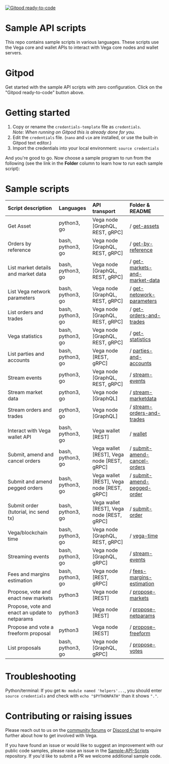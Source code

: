 [![Gitpod ready-to-code](https://img.shields.io/badge/Gitpod-ready--to--code-blue?logo=gitpod)](https://gitpod.io/#https://github.com/vegaprotocol/sample-api-scripts)

# Sample API scripts

This repo contains sample scripts in various languages. These scripts use the
Vega core and wallet APIs to interact with Vega core nodes and wallet servers.

# Gitpod

Get started with the sample API scripts with zero configuration. Click on the
"Gitpod ready-to-code" button above.

# Getting started

1. Copy or rename the `credentials-template` file as `credentials`.  
*Note: When running on Gitpod this is already done for you.*
1. Edit the `credentials` file. (`nano` and `vim` are installed, or use the built-in Gitpod text editor.)
1. Import the credentials into your local environment: `source credentials`

And you're good to go. Now choose a sample program to run from the following (see the link in the **Folder** column to learn how to run each sample script):

# Sample scripts

| Script description            | Languages |   API transport                      | Folder & README |
| :----------------- | :------- | :------------------------------ | :---------- |
| Get Asset | python3, go | Vega node [GraphQL, REST, gRPC]  | / [get-assets](get-assets) |
| Orders by reference | bash, python3, go | Vega node [GraphQL, REST, gRPC]  | / [get-by-reference](get-by-reference) |
| List market details and market data | bash, python3, go  | Vega node [GraphQL, REST, gRPC]  | / [get-markets-and-market-data](get-markets-and-market-data) |
| List Vega network parameters | bash, python3, go  | Vega node [GraphQL, REST, gRPC]  | / [get-netowork-parameters](get-network-parameters) |
| List orders and trades | bash, python3, go | Vega node [GraphQL, REST, gRPC]  | / [get-orders-and-trades](get-orders-and-trades) |
| Vega statistics | bash, python3, go | Vega node [GraphQL, REST, gRPC]  | / [get-statistics](get-statistics) |
| List parties and accounts | bash, python3, go | Vega node [REST, gRPC]  | / [parties-and-accounts](parties-and-accounts) |
| Stream events | python3, go | Vega node [GraphQL, REST, gRPC] | / [stream-events](stream-events) |
| Stream market data | python3, go | Vega node [GraphQL] | / [stream-marketdata](stream-marketdata) |
| Stream orders and trades | python3, go  | Vega node [GraphQL] | / [stream-orders-and-trades](stream-orders-and-trades) |
| Interact with Vega wallet API | bash, python3, go | Vega wallet [REST] | / [wallet](wallet) |
| Submit, amend and cancel orders | bash, python3, go | Vega wallet [REST], Vega node [REST, gRPC] | / [submit-amend-cancel-orders](submit-amend-cancel-orders) |
| Submit and amend pegged orders | bash, python3, go | Vega wallet [REST], Vega node [REST, gRPC] | / [submit-amend-pegged-order](submit-amend-pegged-order) |
| Submit order (tutorial, inc send tx) | bash, python3, go | Vega wallet [REST], Vega node [REST, gRPC] | / [submit-order](submit-order) |
| Vega/blockchain time  | bash, python3, go | Vega node [GraphQL, REST, gRPC] | / [vega-time](vega-time) |
| Streaming events | bash, python3, go | Vega node [GraphQL, gRPC] | / [stream-events](stream-events) |
| Fees and margins estimation | bash, python3, go | Vega node [REST, gRPC] | / [fees-margins-estimation](fees-margins-estimation) |
| Propose, vote and enact new markets | python3 | Vega node [REST] | / [propose-markets](propose-markets) |
| Propose, vote and enact an update to netparams | python3 | Vega node [REST] | / [propose-netparams](propose-netparams) |
| Propose and vote a freeform proposal | python3 | Vega node [REST] | / [propose-freeform](propose-freeform) |
| List proposals | bash, python3, go | Vega node [GraphQL, gRPC] | / [propose-votes](propose-votes) |

# Troubleshooting

Python/terminal: If you get `No module named 'helpers'...`, you should enter `source credentials` and check with `echo "$PYTHONPATH"` than it shows `"."`.

# Contributing or raising issues

Please reach out to us on the [community forums](https://community.vega.xyz/c/testnet/) or [Discord chat](https://discord.gg/bkAF3Tu) to enquire further about how to get involved with Vega.

If you have found an issue or would like to suggest an improvement with our public code samples, please raise an issue in the [Sample-API-Scripts](https://github.com/vegaprotocol/sample-api-scripts/) repository. If you'd like to submit a PR we welcome additional sample code.
